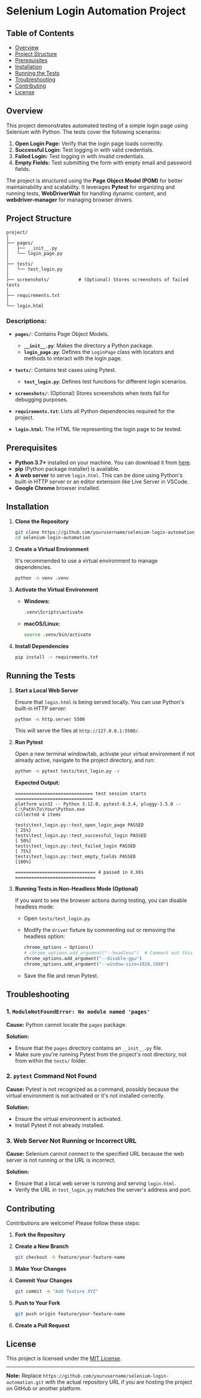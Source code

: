 # Selenium Login Automation Project

## Table of Contents

- [Overview](#overview)
- [Project Structure](#project-structure)
- [Prerequisites](#prerequisites)
- [Installation](#installation)
- [Running the Tests](#running-the-tests)
- [Troubleshooting](#troubleshooting)
- [Contributing](#contributing)
- [License](#license)

## Overview

This project demonstrates automated testing of a simple login page using Selenium with Python. The tests cover the following scenarios:

1. **Open Login Page:** Verify that the login page loads correctly.
2. **Successful Login:** Test logging in with valid credentials.
3. **Failed Login:** Test logging in with invalid credentials.
4. **Empty Fields:** Test submitting the form with empty email and password fields.

The project is structured using the **Page Object Model (POM)** for better maintainability and scalability. It leverages **Pytest** for organizing and running tests, **WebDriverWait** for handling dynamic content, and **webdriver-manager** for managing browser drivers.

## Project Structure

```
project/
│
├── pages/
│   ├── __init__.py
│   └── login_page.py
│
├── tests/
│   └── test_login.py
│
├── screenshots/           # (Optional) Stores screenshots of failed tests
│
├── requirements.txt
│
└── login.html
```

### Descriptions:

- **`pages/`**: Contains Page Object Models.
  - **`__init__.py`**: Makes the directory a Python package.
  - **`login_page.py`**: Defines the `LoginPage` class with locators and methods to interact with the login page.

- **`tests/`**: Contains test cases using Pytest.
  - **`test_login.py`**: Defines test functions for different login scenarios.

- **`screenshots/`**: (Optional) Stores screenshots when tests fail for debugging purposes.

- **`requirements.txt`**: Lists all Python dependencies required for the project.

- **`login.html`**: The HTML file representing the login page to be tested.

## Prerequisites

- **Python 3.7+** installed on your machine. You can download it from [here](https://www.python.org/downloads/).
- **pip** (Python package installer) is available.
- **A web server** to serve `login.html`. This can be done using Python's built-in HTTP server or an editor extension like Live Server in VSCode.
- **Google Chrome** browser installed.

## Installation

1. **Clone the Repository**

   ```bash
   git clone https://github.com/yourusername/selenium-login-automation.git
   cd selenium-login-automation
   ```

2. **Create a Virtual Environment**

   It's recommended to use a virtual environment to manage dependencies.

   ```bash
   python -m venv .venv
   ```

3. **Activate the Virtual Environment**

   - **Windows:**

     ```bash
     .venv\Scripts\activate
     ```

   - **macOS/Linux:**

     ```bash
     source .venv/bin/activate
     ```

4. **Install Dependencies**

   ```bash
   pip install -r requirements.txt
   ```

## Running the Tests

1. **Start a Local Web Server**

   Ensure that `login.html` is being served locally. You can use Python's built-in HTTP server:

   ```bash
   python -m http.server 5500
   ```

   This will serve the files at `http://127.0.0.1:5500/`.

2. **Run Pytest**

   Open a new terminal window/tab, activate your virtual environment if not already active, navigate to the project directory, and run:

   ```bash
   python -m pytest tests/test_login.py -v
   ```

   **Expected Output:**

   ```plaintext
   ============================= test session starts =============================
   platform win32 -- Python 3.12.0, pytest-8.3.4, pluggy-1.5.0 -- C:\Path\To\Your\Python.exe
   collected 4 items

   tests\test_login.py::test_open_login_page PASSED                        [ 25%]
   tests\test_login.py::test_successful_login PASSED                       [ 50%]
   tests\test_login.py::test_failed_login PASSED                           [ 75%]
   tests\test_login.py::test_empty_fields PASSED                           [100%]

   ============================== 4 passed in X.XXs ==============================
   ```

3. **Running Tests in Non-Headless Mode (Optional)**

   If you want to see the browser actions during testing, you can disable headless mode:

   - Open `tests/test_login.py`.
   - Modify the `driver` fixture by commenting out or removing the headless option:

     ```python
     chrome_options = Options()
     # chrome_options.add_argument("--headless")  # Comment out this line
     chrome_options.add_argument("--disable-gpu")
     chrome_options.add_argument("--window-size=1920,1080")
     ```

   - Save the file and rerun Pytest.

## Troubleshooting

### 1. `ModuleNotFoundError: No module named 'pages'`

**Cause:** Python cannot locate the `pages` package.

**Solution:**

- Ensure that the `pages` directory contains an `__init__.py` file.
- Make sure you're running Pytest from the project's root directory, not from within the `tests/` folder.

### 2. `pytest` Command Not Found

**Cause:** Pytest is not recognized as a command, possibly because the virtual environment is not activated or it's not installed correctly.

**Solution:**

- Ensure the virtual environment is activated.
- Install Pytest if not already installed.

### 3. Web Server Not Running or Incorrect URL

**Cause:** Selenium cannot connect to the specified URL because the web server is not running or the URL is incorrect.

**Solution:**

- Ensure that a local web server is running and serving `login.html`.
- Verify the URL in `test_login.py` matches the server's address and port.

## Contributing

Contributions are welcome! Please follow these steps:

1. **Fork the Repository**

2. **Create a New Branch**

   ```bash
   git checkout -b feature/your-feature-name
   ```

3. **Make Your Changes**

4. **Commit Your Changes**

   ```bash
   git commit -m "Add feature XYZ"
   ```

5. **Push to Your Fork**

   ```bash
   git push origin feature/your-feature-name
   ```

6. **Create a Pull Request**

## License

This project is licensed under the [MIT License](LICENSE).

---

**Note:** Replace `https://github.com/yourusername/selenium-login-automation.git` with the actual repository URL if you are hosting the project on GitHub or another platform.

